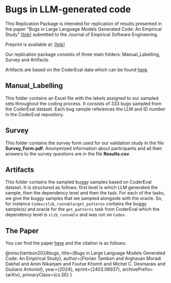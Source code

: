 # Bugs in LLM-generated code
This Replication Package is intended for replication of results presented in the paper "Bugs in Large Language Models Generated Code: An Empirical Study" [[link](https://arxiv.org/abs/2403.08937)] submitted to the Journal of Empirical Software Engineering.

Preprint is available at: [[link](https://arxiv.org/abs/2403.08937)]

Our replication package consists of three main folders: Manual_Labelling, Survey and Artifacts.

Artifacts are based on the CoderEval data which can be found [here](https://github.com/CoderEval/CoderEval/tree/ec1177750cf10b5faa414a0e76d1430e75141a44).

## Manual_Labelling
This folder contains an Excel file with the labels assigned to our sampled sets throughout the coding process. It consists of 333 bugs sampled from the CoderEval dataset. Each bug sample references the LLM and ID number in the CoderEval repository.

## Survey
This folder contains the survey form used for our validation study in the file **Survey_Form.pdf**. Anonymized information about participants and all their answers to the survey questions are in the file **Results.csv**. 

## Artifacts
This folder contains the sampled buggy samples based on CoderEval dataset. It is structured as follows: first level is which LLM generated the sample, then the dependency level and then the task.
For each of the tasks, we give the buggy samples that we sampled alongside with the oracle. So, for instance `Codex/slib_runnable/get_patterns` contains the buggy sample(s) and oracle for the `get_patterns` task from CoderEval which the dependency level is `slib_runnable` and was run on `Codex`.

## The Paper
You can find the paper [here](https://arxiv.org/abs/2403.08937) and the citation is as follows:

@misc{tambon2024bugs,
      title={Bugs in Large Language Models Generated Code: An Empirical Study},
      author={Florian Tambon and Arghavan Moradi Dakhel and Amin Nikanjam and Foutse Khomh and Michel C. Desmarais and Giuliano Antoniol},
      year={2024},
      eprint={2403.08937},
      archivePrefix={arXiv},
      primaryClass={cs.SE}
}

